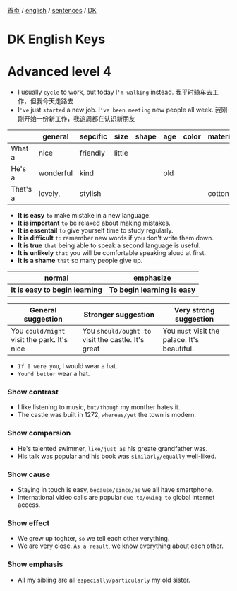 [首页](https://printjs.github.io/blog) / [english](https://printjs.github.io/blog/docs/english) / [sentences](https://printjs.github.io/blog/docs/english/sentences) / [DK](https://printjs.github.io/blog/docs/english/sentences/DK)

# DK English Keys

# Advanced level 4

- I usually `cycle` to work, but today I`'m walking` instead. 我平时骑车去工作，但我今天走路去
- I`'ve` just `started` a new job. I`'ve been meeting` new people all week. 我刚刚开始一份新工作，我这周都在认识新朋友

||general|sepcific|size|shape|age|color|material||
|----|----|----|----|----|----|----|----|----|
|What a|nice|friendly|little|||||cat!|
|He's a|wonderful|kind|||old|||man.|
|That's a |lovely,|stylish|||||cotton|shirt.|

- **It is easy** `to` make mistake in a new language.
- **It is important** `to` be relaxed about making mistakes.
- **It is essentail** `to` give yourself time to study regularly.
- **It is difficult** `to` remember new words if you don't write them down.
- **It is true** `that` being able to speak a second language is useful.
- **It is unlikely** `that` you will be comfortable speaking aloud at first.
- **It is a shame** `that` so many people give up.


|normal|emphasize|
|----|----|
|**It is easy to begin learning**|**To begin learning is easy**|

|General suggestion|Stronger suggestion|Very strong suggestion|
|-----|-----|-----|
|You `could/might` visit the park. It's nice|You `should/ought to` visit the castle. It's great|You `must` visit the palace. It's beautiful.|

- `If I were you`, I would wear a hat.
- `You'd better` wear a hat.

### Show contrast
- I like listening to music, `but/though` my monther hates it.
- The castle was built in 1272, `whereas/yet` the town is modern.

### Show comparsion
- He's talented swimmer, `like/just as` his greate grandfather was.
- His talk was popular and his book was `similarly/equally` well-liked.

### Show cause
- Staying in touch is easy, `because/since/as` we all have smartphone.
- International video calls are popular `due to/owing to` global internet access.

### Show effect
- We grew up toghter, `so` we tell each other verything.
- We are very close. `As a result`, we know everything about each other.

### Show emphasis
- All my sibling are all `especially/particularly` my old sister.

